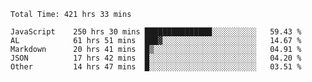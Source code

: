 
<!--START_SECTION:waka-->

```text
Total Time: 421 hrs 33 mins

JavaScript    250 hrs 30 mins ███████████████░░░░░░░░░░   59.43 %
AL            61 hrs 51 mins  ███▓░░░░░░░░░░░░░░░░░░░░░   14.67 %
Markdown      20 hrs 41 mins  █▒░░░░░░░░░░░░░░░░░░░░░░░   04.91 %
JSON          17 hrs 42 mins  █░░░░░░░░░░░░░░░░░░░░░░░░   04.20 %
Other         14 hrs 47 mins  █░░░░░░░░░░░░░░░░░░░░░░░░   03.51 %
```

<!--END_SECTION:waka-->












